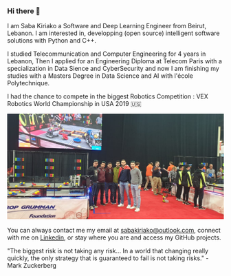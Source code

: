 ### Hi there 👋

I am Saba Kiriako a Software and Deep Learning Engineer from Beirut, Lebanon. I am interested in, developping (open source) intelligent software solutions with Python and C++.

I studied Telecommunication and Computer Engineering for 4 years in Lebanon, Then I applied for an Engineering Diploma at Telecom Paris with a specialization in Data Sience and CyberSecurity and now I am finishing my studies with a Masters Degree in Data Science and AI with l'école Polytechnique.<p>
I had the chance to compete in the biggest Robotics Competition : VEX Robotics World Championship in USA 2019 :us:
  
![alt text](https://github.com/saba-kiriako/saba-kiriako/blob/main/Vex-Image.jpeg?raw=true)

You can always contact me my email at sabakiriako@outlook.com, connect with me on [Linkedin](https://www.linkedin.com/in/sabakiriako/), or stay where you are and access my GitHub projects.


"The biggest risk is not taking any risk... In a world that changing really quickly, the only strategy that is guaranteed to fail is not taking risks." - Mark Zuckerberg
